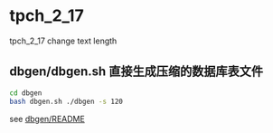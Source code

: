 # tpch_2_17
tpch_2_17 change text length

## dbgen/dbgen.sh 直接生成压缩的数据库表文件

```bash
cd dbgen
bash dbgen.sh ./dbgen -s 120
```

see [dbgen/README](dbgen/README)
